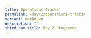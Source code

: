 ```yaml
---
title: Operations Tracks
permalink: /day-2/operations-tracks/
variant: markdown
description: ""
third_nav_title: Day 2 Programme
---
```

